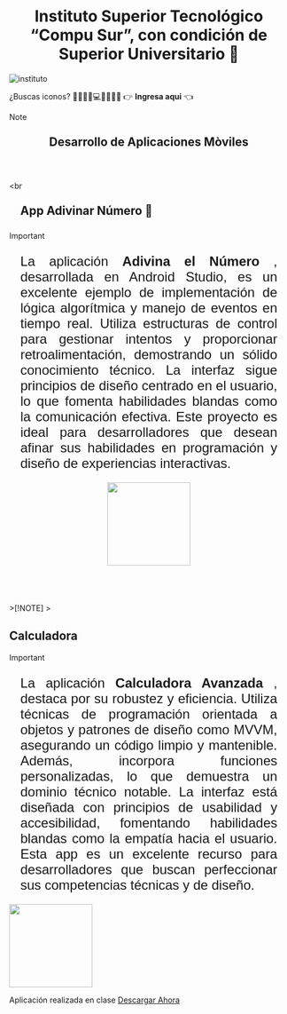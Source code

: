 <h1 style="text-align: center;"> Instituto Superior Tecnológico “Compu Sur”, con condición de Superior Universitario 🥇</h1>	
<img src="https://github.com/DarwinChamba/AplicacionesEnClase/blob/master/app/src/main/res/drawable/instituto-bg.png?raw=true" alt="instituto">

<p style="font-size:1.5 rem;">¿Buscas iconos? 💙📁🔧🔑💻🎁💾🎉💀   👉 <b><a href="https://gist.github.com/rxaviers/7360908" style="text-decoration: none;">
 Ingresa aqui</a></b> 👈</p>
 
>[!NOTE]
> <h2 style="text-align: center; padding: 10px; margin: 10px;">Desarrollo de Aplicaciones Mòviles </h2>
<br><br><br

<h2 style= "padding: 10px; margin: 10px;">App Adivinar Número 📱</h2>

>[!IMPORTANT]
> <p style="text-align: justify; margin: 10px; padding: 10px; font-size: 1.5rem; font-family: 'Gill Sans', 'Gill Sans MT', Calibri, 'Trebuchet MS', sans-serif;">La aplicación <strong>Adivina el Número</strong> , desarrollada en Android Studio, es un excelente ejemplo de implementación de lógica algorítmica y manejo de eventos en tiempo real. Utiliza estructuras de control para gestionar intentos y proporcionar retroalimentación, demostrando un sólido conocimiento técnico. La interfaz sigue principios de diseño centrado en el usuario, lo que fomenta habilidades blandas como la comunicación efectiva. Este proyecto es ideal para desarrolladores que desean afinar sus habilidades en programación y diseño de experiencias interactivas.</p>
 <div style="display: flex; justify-content: center; gap: 1rem; width: 90%; margin: 0 auto;">
    <img src="https://raw.githubusercontent.com/DarwinChamba/AplicacionesEnClase/refs/heads/master/app/src/main/res/drawable/WhatsApp%20Image%202024-12-05%20at%202.16.31%20PM.jpeg" width="150" >
 
</div>
<br><br><br><br>
>[!NOTE]
> <h2 >Calculadora</h2>

>[!IMPORTANT]
> <p style="text-align: justify; margin: 10px; padding: 10px; font-size: 1.5rem; font-family: 'Gill Sans', 'Gill Sans MT', Calibri, 'Trebuchet MS', sans-serif;">La aplicación <strong>Calculadora Avanzada</strong> , destaca por su robustez y eficiencia. Utiliza técnicas de programación orientada a objetos y patrones de diseño como MVVM, asegurando un código limpio y mantenible. Además, incorpora  funciones personalizadas, lo que demuestra un dominio técnico notable. La interfaz está diseñada con principios de usabilidad y accesibilidad, fomentando habilidades blandas como la empatía hacia el usuario. Esta app es un excelente recurso para desarrolladores que buscan perfeccionar sus competencias técnicas y de diseño.</p>

<img src="https://github.com/DarwinChamba/AplicacionesEnClase/blob/master/app/src/main/res/drawable/img_calculadora_app.jpeg?raw=true" alt="" width=150>

 <p>Aplicación realizada en clase <a href="">Descargar Ahora</a> </p>
